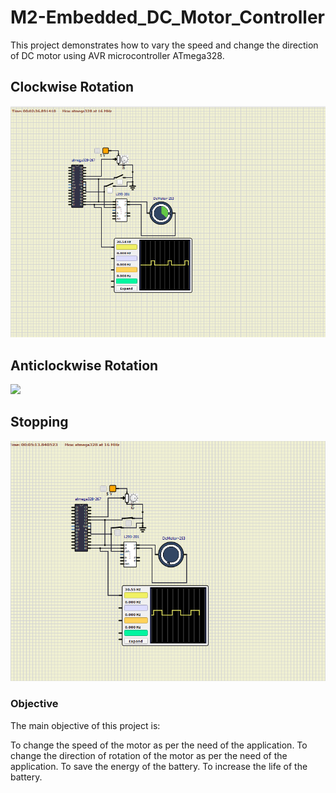 # M2-Embedded_DC_Motor_Controller
This project demonstrates how to vary the speed and change the direction of DC motor using AVR microcontroller ATmega328.
## Clockwise Rotation
![](https://github.com/vai312/M2-Embedded_DC_Motor_Controller/blob/main/3_Implementation/simulation/clockwise%20rotation.png?raw=true)

## Anticlockwise Rotation
![](![image](https://user-images.githubusercontent.com/94313273/144435766-9865039a-c2c7-4991-9fb0-0a87850a121e.png)
)
## Stopping
![](https://github.com/vai312/M2-Embedded_DC_Motor_Controller/blob/main/3_Implementation/simulation/stop.png?raw=true)

### Objective
The main objective of this project is:

To change the speed of the motor as per the need of the application.
To change the direction of rotation of the motor as per the need of the application.
To save the energy of the battery.
To increase the life of the battery.
